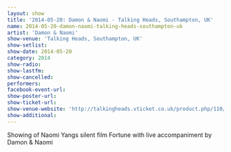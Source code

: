 ```yaml
---
layout: show
title: '2014-05-20: Damon & Naomi - Talking Heads, Southampton, UK'
name: 2014-05-20-damon-naomi-talking-heads-southampton-uk
artist: 'Damon & Naomi'
show-venue: 'Talking Heads, Southampton, UK'
show-setlist: 
show-date: 2014-05-20
category: 2014
show-radio: 
show-lastfm: 
show-cancelled: 
performers: 
facebook-event-url: 
show-poster-url: 
show-ticket-url: 
show-venue-website: 'http://talkingheads.vticket.co.uk/product.php/110/damon-naomi-present-fortune-a-silent-film-directed-by-naomi-yang-with-live-soundtrack-by-damon-naomi'
show-additional: 
---
```

Showing of Naomi Yangs silent film Fortune with live accompaniment by Damon & Naomi